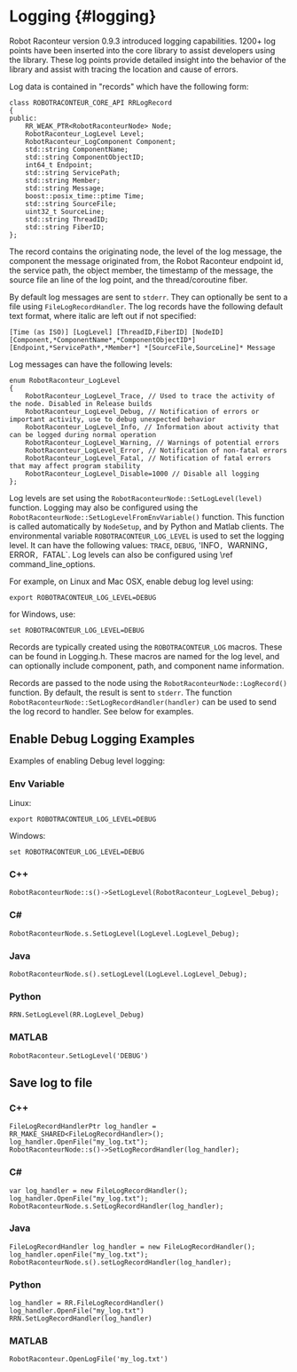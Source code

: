# Logging {#logging}

Robot Raconteur version 0.9.3 introduced logging capabilities. 1200+ log points have been inserted into the core library to assist developers using the library. These log points provide detailed insight into the behavior of the library and assist with tracing the location and cause of errors.

Log data is contained in "records" which have the following form:

```
class ROBOTRACONTEUR_CORE_API RRLogRecord
{
public:
    RR_WEAK_PTR<RobotRaconteurNode> Node;
    RobotRaconteur_LogLevel Level;
    RobotRaconteur_LogComponent Component;
    std::string ComponentName;
    std::string ComponentObjectID;
    int64_t Endpoint;
    std::string ServicePath;
    std::string Member;
    std::string Message;
    boost::posix_time::ptime Time;
    std::string SourceFile;
    uint32_t SourceLine;
    std::string ThreadID;
    std::string FiberID;
};
```

The record contains the originating node, the level of the log message, the component the message originated from, the Robot Raconteur endpoint id, the service path, the object member, the timestamp of the message, the source file an line of the log point, and the thread/coroutine fiber.

By default log messages are sent to `stderr`. They can optionally be sent to a file using `FileLogRecordHandler`. The log records have the following default text format, where italic are left out if not specified:

    [Time (as ISO)] [LogLevel] [ThreadID,FiberID] [NodeID] [Component,*ComponentName*,*ComponentObjectID*] [Endpoint,*ServicePath*,*Member*] *[SourceFile,SourceLine]* Message

Log messages can have the following levels:

```
enum RobotRaconteur_LogLevel
{
	RobotRaconteur_LogLevel_Trace, // Used to trace the activity of the node. Disabled in Release builds
	RobotRaconteur_LogLevel_Debug, // Notification of errors or important activity, use to debug unexpected behavior
	RobotRaconteur_LogLevel_Info, // Information about activity that can be logged during normal operation
	RobotRaconteur_LogLevel_Warning, // Warnings of potential errors
	RobotRaconteur_LogLevel_Error, // Notification of non-fatal errors
	RobotRaconteur_LogLevel_Fatal, // Notification of fatal errors that may affect program stability
	RobotRaconteur_LogLevel_Disable=1000 // Disable all logging
};
```

Log levels are set using the `RobotRaconteurNode::SetLogLevel(level)` function. Logging may also be configured using the `RobotRaconteurNode::SetLogLevelFromEnvVariable()` function. This function is called automatically by `NodeSetup`, and by Python and Matlab clients. The environmental variable `ROBOTRACONTEUR_LOG_LEVEL` is used to set the logging level. It can have the following values: `TRACE`, `DEBUG`, 'INFO`, `WARNING`, `ERROR`, `FATAL`. Log levels can also be configured using \ref command_line_options. 

For example, on Linux and Mac OSX, enable debug log level using:

    export ROBOTRACONTEUR_LOG_LEVEL=DEBUG

for Windows, use:

    set ROBOTRACONTEUR_LOG_LEVEL=DEBUG

Records are typically created using the `ROBOTRACONTEUR_LOG` macros. These can be found in Logging.h. These macros are named for the log level, and can optionally include component, path, and component name information.

Records are passed to the node using the `RobotRaconteurNode::LogRecord()` function. By default, the result is sent to `stderr`. The function `RobotRaconteurNode::SetLogRecordHandler(handler)` can be used to send the log record to handler. See below for examples.

## Enable Debug Logging Examples

Examples of enabling Debug level logging:

### Env Variable

Linux:

    export ROBOTRACONTEUR_LOG_LEVEL=DEBUG

Windows:

    set ROBOTRACONTEUR_LOG_LEVEL=DEBUG

### C++

    RobotRaconteurNode::s()->SetLogLevel(RobotRaconteur_LogLevel_Debug);

### C#

    RobotRaconteurNode.s.SetLogLevel(LogLevel.LogLevel_Debug);

### Java

    RobotRaconteurNode.s().setLogLevel(LogLevel.LogLevel_Debug);

### Python

    RRN.SetLogLevel(RR.LogLevel_Debug)

### MATLAB

    RobotRaconteur.SetLogLevel('DEBUG')

## Save log to file

### C++

    FileLogRecordHandlerPtr log_handler = RR_MAKE_SHARED<FileLogRecordHandler>();
    log_handler.OpenFile("my_log.txt");
    RobotRaconteurNode::s()->SetLogRecordHandler(log_handler);

### C#

    var log_handler = new FileLogRecordHandler();
    log_handler.OpenFile("my_log.txt");
    RobotRaconteurNode.s.SetLogRecordHandler(log_handler);

### Java

    FileLogRecordHandler log_handler = new FileLogRecordHandler();
    log_handler.openFile("my_log.txt");
    RobotRaconteurNode.s().setLogRecordHandler(log_handler);

### Python

    log_handler = RR.FileLogRecordHandler()
    log_handler.OpenFile("my_log.txt")
    RRN.SetLogRecordHandler(log_handler)

### MATLAB

    RobotRaconteur.OpenLogFile('my_log.txt')
